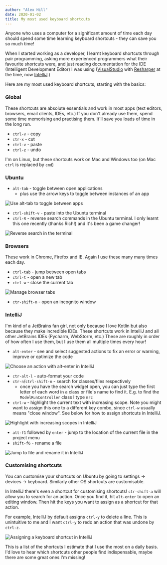 ```yaml
---
author: "Alex Hill"
date: 2020-01-02
title: My most used keyboard shortcuts
---
```


Anyone who uses a computer for a significant amount of time each day should 
spend some time learning keyboard shortcuts - they can save you so much time! 

When I started working as a developer, I learnt keyboard shortcuts through pair programming, 
asking more experienced programmers what their favourite shortcuts were, and just reading
documentation for the IDE (Intelligent Development Editor) I was using 
([VisualStudio](https://docs.microsoft.com/en-us/visualstudio/ide/default-keyboard-shortcuts-in-visual-studio?view=vs-2019) 
with [Resharper](https://www.jetbrains.com/help/resharper/Reference__Keyboard_Shortcuts.html) at the time,
 now [IntelliJ](https://www.jetbrains.com/help/idea/mastering-keyboard-shortcuts.html).) 

Here are my most used keyboard shortcuts, starting with the basics:

### Global
These shortcuts are absolute essentials and work in most apps (text editors, browsers, email clients, IDEs, etc.)
 If you don't already use them, spend some time memorising and practising them. It'll save you loads of time in the long run.

* `ctrl-v` - copy
* `ctr-x` - cut
* `ctrl-v` - paste
* `ctrl-z` - undo

I'm on Linux, but these shortcuts work on Mac and Windows too (on Mac `ctrl` is replaced by `cmd`)

### Ubuntu
* `alt-tab` - toggle between open applications
    * plus use the arrow keys to toggle between instances of an app
    
<img src="/img/tabchange.gif" alt="Use alt-tab to toggle between apps" />

* `ctrl-shift-v` - paste into the Ubuntu terminal
* `ctrl-R` - reverse search commands in the Ubuntu terminal. I only learnt this one recently (thanks Rich!) and it's
been a game changer!

<img src="/img/ctrlR.gif" alt="Reverse search in the terminal" />
    
### Browsers
These work in Chrome, Firefox and IE. Again I use these many many times each day.

* `ctrl-tab` - jump between open tabs
* `ctrl-t` - open a new tab
* `ctrl-w` - close the current tab

<img src="/img/browser.gif" alt="Manage browser tabs" />

* `ctr-shift-n` - open an incognito window

### IntelliJ
I'm kind of a JetBrains fan girl, not only because I love Kotlin but also because they make incredible IDEs. These 
shortcuts work in IntelliJ and all other JetBrains IDEs (Pycharm, WebStorm, etc.) These are roughly in order of how 
often I use them, but I use them all multiple times every hour!

* `alt-enter` - see and select suggested actions to fix an error or warning, improve or optimize the code

<img src="/img/alt-enter.gif" alt="Choose an action with alt-enter in IntelliJ" />

* `ctr-alt-l` - auto-format your code
* `ctr-n`/`ctrl-shift-n` - search for classes/files respectively
    * once you have the search widget open, you can just type the first letter of each word in a class or file's name 
    to find it. E.g. to find the `ModelRunController` class I type `mrc`
* `ctrl-w` - highlight the current text with increasing scope. Note you might want to assign this one to 
a different key combo, since `ctrl-w` usually means "close window". See below for how to assign shortcuts in IntelliJ.

<img src="/img/scope.gif" alt="Highlight with increasing scopes in IntelliJ" />

* `alt-f1` followed by `enter` - jump to the location of the current file in the project menu
* `shift-f6` - rename a file

<img src="/img/rename.gif" alt="Jump to file and rename it in IntelliJ" />

### Customising shortcuts
You can customise your shortcuts on Ubuntu by going to settings -> devices -> keyboard. Similarly other OS shortcuts 
are customisable.

In IntelliJ there's even a shortcut for customising shortcuts! `ctr-shift-a` will allow you to search for an action. 
Once you find it, hit `alt-enter` to open an editing window. Then hit the keys you want to assign as a shortcut for that 
action.

For example, IntelliJ by default assigns `ctrl-y` to delete a line. This is unintuitive to me and I want 
`ctrl-y` to redo an action that was undone by `ctrl-z`.

<img src="/img/reassign.gif" alt="Assigning a keyboard shortcut in IntelliJ" />

This is a list of the shortcuts I estimate that I use the most on a daily basis. I'd love to hear which shortcuts 
other people find indispensable, maybe there are some great ones I'm missing!
